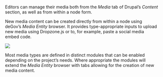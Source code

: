 Editors can manage their media both from the _Media_ tab of Drupal’s _Content_ section, as well as from within a node form.

New media content can be created directly from within a node using deGov’s _Media Entity_ browser. It provides type-appropriate inputs to upload new media using Dropzone.js or to, for example, paste a social media embed code.

![](https://www.drupal.org/files/degov_media_media_entity_browser_0.png)

Most media types are defined in distinct modules that can be enabled depending on the project’s needs. Where appropriate the modules will extend the _Media Entity_ browser with tabs allowing for the creation of new media content.
